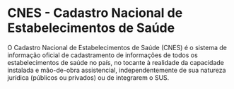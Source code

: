 # CNES - Cadastro Nacional de Estabelecimentos de Saúde

O Cadastro Nacional de Estabelecimentos de Saúde (CNES) 
é o sistema de informação oficial de cadastramento de 
informações de todos os estabelecimentos de saúde no país, 
no tocante à realidade da capacidade instalada e mão-de-obra 
assistencial, independentemente de sua natureza jurídica
(públicos ou privados) ou de integrarem o SUS. 

